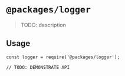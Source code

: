 # `@packages/logger`

> TODO: description

## Usage

```
const logger = require('@packages/logger');

// TODO: DEMONSTRATE API
```
